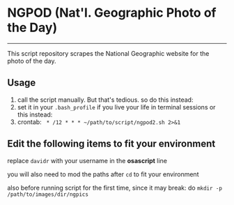 # NGPOD (Nat'l. Geographic Photo of the Day)
---
This script repository scrapes the National Geographic website for the photo of the day.

## Usage

 1. call the script manually. But that's tedious. so do this instead:
 2. set it in your `.bash_profile` if you live your life in terminal sessions or this instead:
 3. crontab:
   ` * /12 * * * ~/path/to/script/ngpod2.sh 2>&1`

## Edit the following items to fit your environment
replace `davidr` with your username in the **osascript** line

you will also need to mod the paths after `cd` to fit your environment

also before running script for the first time, since it may break: do `mkdir -p /path/to/images/dir/ngpics`

